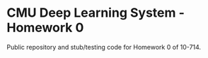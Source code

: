 # CMU Deep Learning System - Homework 0
Public repository and stub/testing code for Homework 0 of 10-714.
